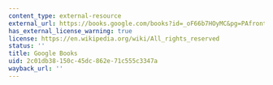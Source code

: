 ```yaml
---
content_type: external-resource
external_url: https://books.google.com/books?id=_oF66b7HOyMC&pg=PAfrontcover#v=onepage&q&f=false
has_external_license_warning: true
license: https://en.wikipedia.org/wiki/All_rights_reserved
status: ''
title: Google Books
uid: 2c01db38-150c-45dc-862e-71c555c3347a
wayback_url: ''
---
```

